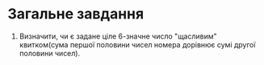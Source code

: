 #  Загальне завдання
1. Визначити, чи є задане ціле 6-значне число "щасливим" квитком(сума першої половини чисел номера дорівнює сумі другої половини чисел).
